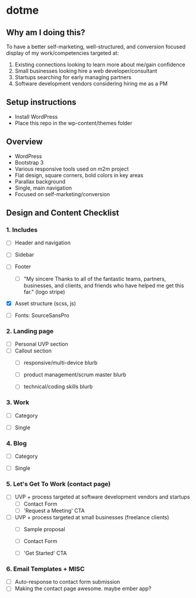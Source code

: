 dotme
==========

## Why am I doing this?
To have a better self-marketing, well-structured, and conversion focused display of my work/competencies targeted at:
1. Existing connections looking to learn more about me/gain confidence
2. Small businesses looking hire a web developer/consultant
3. Startups searching for early managing partners
4. Software development vendors considering hiring me as a PM


## Setup instructions
* Install WordPress
* Place this repo in the wp-content/themes folder


## Overview
* WordPress
* Bootstrap 3
* Various responsive tools used on m2m project
* Flat design, square corners, bold colors in key areas
* Parallax background
* Single, main navigation
* Focused on self-marketing/conversion



## Design and Content Checklist
### 1. Includes
- [ ] Header and navigation
- [ ] Sidebar
- [ ] Footer
	- [ ] "My sincere Thanks to all of the fantastic teams, partners, businesses, and clients, and friends who have helped me get this far." (logo stripe)
- [x] Asset structure (scss, js)
- [ ] Fonts: SourceSansPro 


### 2. Landing page
- [ ] Personal UVP section
- [ ] Callout section
	- [ ] responsive/multi-device blurb
	- [ ] product management/scrum master blurb
	- [ ] technical/coding skills blurb


### 3. Work
- [ ] Category
- [ ] Single 


### 4. Blog
- [ ] Category
- [ ] Single 


### 5. Let's Get To Work (contact page)
- [ ] UVP + process targeted at software development vendors and startups
	- [ ] Contact Form
	- [ ] 'Request a Meeting' CTA
- [ ] UVP + process targeted at small businesses (freelance clients)
	- [ ] Sample proposal
	- [ ] Contact Form
	- [ ] 'Get Started' CTA


### 6. Email Templates + MISC
- [ ] Auto-response to contact form submission
- [ ] Making the contact page awesome.  maybe ember app?